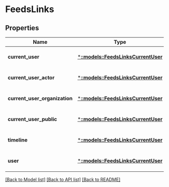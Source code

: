 # FeedsLinks

## Properties
Name | Type | Description | Notes
------------ | ------------- | ------------- | -------------
**current_user** | [***::models::FeedsLinksCurrentUser**](feeds__links_current_user.md) |  | [optional] [default to null]
**current_user_actor** | [***::models::FeedsLinksCurrentUser**](feeds__links_current_user.md) |  | [optional] [default to null]
**current_user_organization** | [***::models::FeedsLinksCurrentUser**](feeds__links_current_user.md) |  | [optional] [default to null]
**current_user_public** | [***::models::FeedsLinksCurrentUser**](feeds__links_current_user.md) |  | [optional] [default to null]
**timeline** | [***::models::FeedsLinksCurrentUser**](feeds__links_current_user.md) |  | [optional] [default to null]
**user** | [***::models::FeedsLinksCurrentUser**](feeds__links_current_user.md) |  | [optional] [default to null]

[[Back to Model list]](../README.md#documentation-for-models) [[Back to API list]](../README.md#documentation-for-api-endpoints) [[Back to README]](../README.md)


